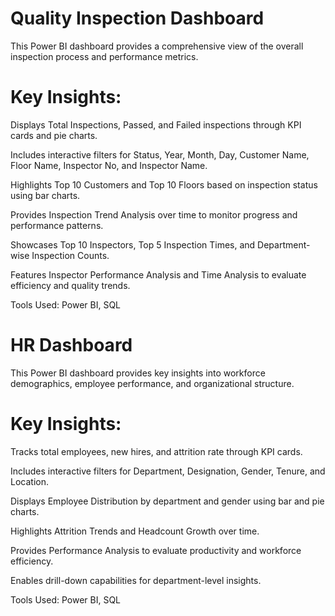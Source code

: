 # Quality Inspection Dashboard

This Power BI dashboard provides a comprehensive view of the overall inspection process and performance metrics.

# Key Insights:

Displays Total Inspections, Passed, and Failed inspections through KPI cards and pie charts.

Includes interactive filters for Status, Year, Month, Day, Customer Name, Floor Name, Inspector No, and Inspector Name.

Highlights Top 10 Customers and Top 10 Floors based on inspection status using bar charts.

Provides Inspection Trend Analysis over time to monitor progress and performance patterns.

Showcases Top 10 Inspectors, Top 5 Inspection Times, and Department-wise Inspection Counts.

Features Inspector Performance Analysis and Time Analysis to evaluate efficiency and quality trends.

Tools Used: Power BI, SQL


# HR Dashboard

This Power BI dashboard provides key insights into workforce demographics, employee performance, and organizational structure.

# Key Insights:

Tracks total employees, new hires, and attrition rate through KPI cards.

Includes interactive filters for Department, Designation, Gender, Tenure, and Location.

Displays Employee Distribution by department and gender using bar and pie charts.

Highlights Attrition Trends and Headcount Growth over time.

Provides Performance Analysis to evaluate productivity and workforce efficiency.

Enables drill-down capabilities for department-level insights.

Tools Used: Power BI, SQL
